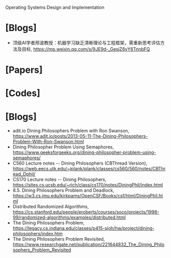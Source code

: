 Operating Systems Design and Implementation

# [Blogs]
+ 顶级AI学者邢波教授：机器学习缺乏清晰理论与工程框架，需重新思考评估方法及目标, https://mp.weixin.qq.com/s/9JE9d-_GesjZ6yY6TnnbFQ

# [Papers]

# [Codes]

# [Blogs]
+ adit.io Dining Philosophers  Problem with Ron Swanson, https://www.adit.io/posts/2013-05-11-The-Dining-Philosophers-Problem-With-Ron-Swanson.html
+ Dining Philosopher Problem Using Semaphores, https://www.geeksforgeeks.org/dining-philosopher-problem-using-semaphores/
+ C560 Lecture notes -- Dining Philosophers (CBThread Version), https://web.eecs.utk.edu/~jplank/plank/classes/cs560/560/notes/CBThread_Dphil/
+ CS170 Lecture notes -- Dining Philosophers, https://sites.cs.ucsb.edu/~rich/class/cs170/notes/DiningPhil/index.html
+ 8.5. Dining Philosophers Problem and Deadlock, https://w3.cs.jmu.edu/kirkpams/OpenCSF/Books/csf/html/DiningPhil.html
+ Distributed Randomized Algorithms, https://cs.stanford.edu/people/eroberts/courses/soco/projects/1998-99/randomized-algorithms/examples/distributed.html
+ The Dining Philosophers Problem, https://legacy.cs.indiana.edu/classes/p415-sjoh/hw/project/dining-philosophers/index.htm
+ The Dining Philosophers Problem Revisited, https://www.researchgate.net/publication/221644832_The_Dining_Philosophers_Problem_Revisited


